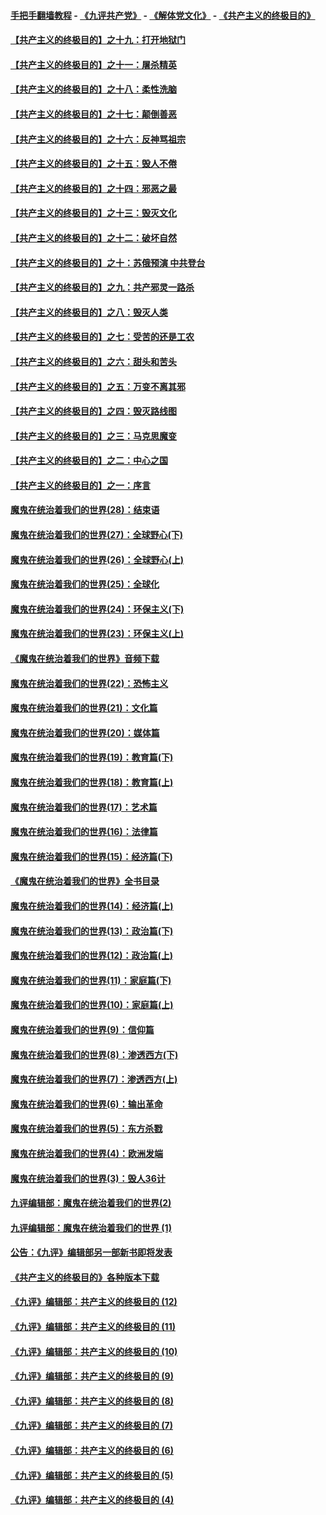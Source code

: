 #### [手把手翻墙教程](https://github.com/gfw-breaker/guides/wiki) -  [《九评共产党》](https://github.com/gfw-breaker/9ping.md?t=05040637) - [《解体党文化》](https://github.com/gfw-breaker/jtdwh.md?t=05040637) - [《共产主义的终极目的》](https://github.com/gfw-breaker/gczydzjmd.md?t=05040637)

#### [【共产主义的终极目的】之十九：打开地狱门](../pages/nsc422/n11206376.md?t=05040637) 

#### [【共产主义的终极目的】之十一：屠杀精英](../pages/nsc422/n11118442.md?t=05040637) 

#### [【共产主义的终极目的】之十八：柔性洗脑](../pages/nsc422/n11199994.md?t=05040637) 

#### [【共产主义的终极目的】之十七：颠倒善恶](../pages/nsc422/n11179782.md?t=05040637) 

#### [【共产主义的终极目的】之十六：反神骂祖宗](../pages/nsc422/n11166798.md?t=05040637) 

#### [【共产主义的终极目的】之十五：毁人不倦](../pages/nsc422/n11166792.md?t=05040637) 

#### [【共产主义的终极目的】之十四：邪恶之最](../pages/nsc422/n11150249.md?t=05040637) 

#### [【共产主义的终极目的】之十三：毁灭文化](../pages/nsc422/n11135227.md?t=05040637) 

#### [【共产主义的终极目的】之十二：破坏自然](../pages/nsc422/n11135214.md?t=05040637) 

#### [【共产主义的终极目的】之十：苏俄预演 中共登台](../pages/nsc422/n11118424.md?t=05040637) 

#### [【共产主义的终极目的】之九：共产邪灵一路杀](../pages/nsc422/n11114139.md?t=05040637) 

#### [【共产主义的终极目的】之八：毁灭人类](../pages/nsc422/n11108503.md?t=05040637) 

#### [【共产主义的终极目的】之七：受苦的还是工农](../pages/nsc422/n11101809.md?t=05040637) 

#### [【共产主义的终极目的】之六：甜头和苦头](../pages/nsc422/n11096971.md?t=05040637) 

#### [【共产主义的终极目的】之五：万变不离其邪](../pages/nsc422/n11091285.md?t=05040637) 

#### [【共产主义的终极目的】之四：毁灭路线图](../pages/nsc422/n11086284.md?t=05040637) 

#### [【共产主义的终极目的】之三：马克思魔变](../pages/nsc422/n11061941.md?t=05040637) 

#### [【共产主义的终极目的】之二：中心之国](../pages/nsc422/n11047728.md?t=05040637) 

#### [【共产主义的终极目的】之一：序言](../pages/nsc422/n11086077.md?t=05040637) 

#### [魔鬼在统治着我们的世界(28)：结束语](../pages/nsc422/n10936246.md?t=05040637) 

#### [魔鬼在统治着我们的世界(27)：全球野心(下)](../pages/nsc422/n10928319.md?t=05040637) 

#### [魔鬼在统治着我们的世界(26)：全球野心(上)](../pages/nsc422/n10900318.md?t=05040637) 

#### [魔鬼在统治着我们的世界(25)：全球化](../pages/nsc422/n10788205.md?t=05040637) 

#### [魔鬼在统治着我们的世界(24)：环保主义(下)](../pages/nsc422/n10695307.md?t=05040637) 

#### [魔鬼在统治着我们的世界(23)：环保主义(上)](../pages/nsc422/n10688613.md?t=05040637) 

#### [《魔鬼在统治着我们的世界》音频下载](../pages/nsc422/n10635553.md?t=05040637) 

#### [魔鬼在统治着我们的世界(22)：恐怖主义](../pages/nsc422/n10614727.md?t=05040637) 

#### [魔鬼在统治着我们的世界(21)：文化篇](../pages/nsc422/n10597706.md?t=05040637) 

#### [魔鬼在统治着我们的世界(20)：媒体篇](../pages/nsc422/n10586579.md?t=05040637) 

#### [魔鬼在统治着我们的世界(19)：教育篇(下)](../pages/nsc422/n10564808.md?t=05040637) 

#### [魔鬼在统治着我们的世界(18)：教育篇(上)](../pages/nsc422/n10526970.md?t=05040637) 

#### [魔鬼在统治着我们的世界(17)：艺术篇](../pages/nsc422/n10499093.md?t=05040637) 

#### [魔鬼在统治着我们的世界(16)：法律篇](../pages/nsc422/n10485969.md?t=05040637) 

#### [魔鬼在统治着我们的世界(15)：经济篇(下)](../pages/nsc422/n10469975.md?t=05040637) 

#### [《魔鬼在统治着我们的世界》全书目录](../pages/nsc422/n10464261.md?t=05040637) 

#### [魔鬼在统治着我们的世界(14)：经济篇(上)](../pages/nsc422/n10457370.md?t=05040637) 

#### [魔鬼在统治着我们的世界(13)：政治篇(下)](../pages/nsc422/n10448270.md?t=05040637) 

#### [魔鬼在统治着我们的世界(12)：政治篇(上)](../pages/nsc422/n10444576.md?t=05040637) 

#### [魔鬼在统治着我们的世界(11)：家庭篇(下)](../pages/nsc422/n10440961.md?t=05040637) 

#### [魔鬼在统治着我们的世界(10)：家庭篇(上)](../pages/nsc422/n10435448.md?t=05040637) 

#### [魔鬼在统治着我们的世界(9)：信仰篇](../pages/nsc422/n10432159.md?t=05040637) 

#### [魔鬼在统治着我们的世界(8)：渗透西方(下)](../pages/nsc422/n10429603.md?t=05040637) 

#### [魔鬼在统治着我们的世界(7)：渗透西方(上)](../pages/nsc422/n10426013.md?t=05040637) 

#### [魔鬼在统治着我们的世界(6)：输出革命](../pages/nsc422/n10421536.md?t=05040637) 

#### [魔鬼在统治着我们的世界(5)：东方杀戮](../pages/nsc422/n10417707.md?t=05040637) 

#### [魔鬼在统治着我们的世界(4)：欧洲发端](../pages/nsc422/n10414890.md?t=05040637) 

#### [魔鬼在统治着我们的世界(3)：毁人36计](../pages/nsc422/n10411583.md?t=05040637) 

#### [九评编辑部：魔鬼在统治着我们的世界(2)](../pages/nsc422/n10410036.md?t=05040637) 

#### [九评编辑部：魔鬼在统治着我们的世界 (1)](../pages/nsc422/n10406825.md?t=05040637) 

#### [公告：《九评》编辑部另一部新书即将发表](../pages/nsc422/n10405104.md?t=05040637) 

#### [《共产主义的终极目的》各种版本下载](../pages/nsc422/n10022138.md?t=05040637) 

#### [《九评》编辑部：共产主义的终极目的 (12)](../pages/nsc422/n9933272.md?t=05040637) 

#### [《九评》编辑部：共产主义的终极目的 (11)](../pages/nsc422/n9924973.md?t=05040637) 

#### [《九评》编辑部：共产主义的终极目的 (10)](../pages/nsc422/n9920883.md?t=05040637) 

#### [《九评》编辑部：共产主义的终极目的 (9)](../pages/nsc422/n9916363.md?t=05040637) 

#### [《九评》编辑部：共产主义的终极目的 (8)](../pages/nsc422/n9912488.md?t=05040637) 

#### [《九评》编辑部：共产主义的终极目的 (7)](../pages/nsc422/n9901176.md?t=05040637) 

#### [《九评》编辑部：共产主义的终极目的 (6)](../pages/nsc422/n9899359.md?t=05040637) 

#### [《九评》编辑部：共产主义的终极目的 (5)](../pages/nsc422/n9893174.md?t=05040637) 

#### [《九评》编辑部：共产主义的终极目的 (4)](../pages/nsc422/n9891246.md?t=05040637) 

